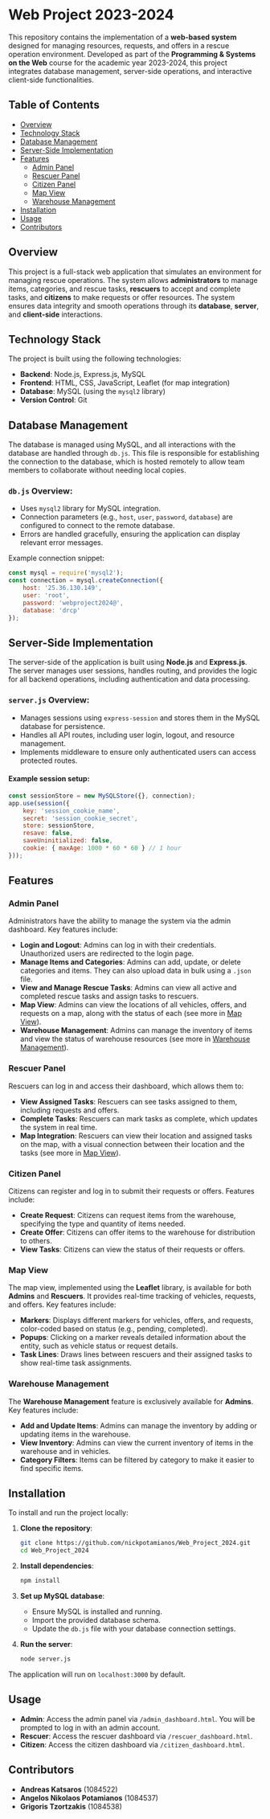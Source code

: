 # Web Project 2023-2024

This repository contains the implementation of a **web-based system** designed for managing resources, requests, and offers in a rescue operation environment. Developed as part of the **Programming & Systems on the Web** course for the academic year 2023-2024, this project integrates database management, server-side operations, and interactive client-side functionalities.

## Table of Contents
- [Overview](#overview)
- [Technology Stack](#technology-stack)
- [Database Management](#database-management)
- [Server-Side Implementation](#server-side-implementation)
- [Features](#features)
  - [Admin Panel](#admin-panel)
  - [Rescuer Panel](#rescuer-panel)
  - [Citizen Panel](#citizen-panel)
  - [Map View](#map-view)
  - [Warehouse Management](#warehouse-management)
- [Installation](#installation)
- [Usage](#usage)
- [Contributors](#contributors)

## Overview

This project is a full-stack web application that simulates an environment for managing rescue operations. The system allows **administrators** to manage items, categories, and rescue tasks, **rescuers** to accept and complete tasks, and **citizens** to make requests or offer resources. The system ensures data integrity and smooth operations through its **database**, **server**, and **client-side** interactions.

## Technology Stack

The project is built using the following technologies:

- **Backend**: Node.js, Express.js, MySQL
- **Frontend**: HTML, CSS, JavaScript, Leaflet (for map integration)
- **Database**: MySQL (using the `mysql2` library)
- **Version Control**: Git

## Database Management

The database is managed using MySQL, and all interactions with the database are handled through `db.js`. This file is responsible for establishing the connection to the database, which is hosted remotely to allow team members to collaborate without needing local copies.

### `db.js` Overview:
- Uses `mysql2` library for MySQL integration.
- Connection parameters (e.g., `host`, `user`, `password`, `database`) are configured to connect to the remote database.
- Errors are handled gracefully, ensuring the application can display relevant error messages.

Example connection snippet:

```javascript
const mysql = require('mysql2');
const connection = mysql.createConnection({
    host: '25.36.130.149',
    user: 'root',
    password: 'webproject2024@',
    database: 'drcp'
});
```

## Server-Side Implementation

The server-side of the application is built using **Node.js** and **Express.js**. The server manages user sessions, handles routing, and provides the logic for all backend operations, including authentication and data processing.

### `server.js` Overview:

- Manages sessions using `express-session` and stores them in the MySQL database for persistence.
- Handles all API routes, including user login, logout, and resource management.
- Implements middleware to ensure only authenticated users can access protected routes.

#### Example session setup:

```javascript
const sessionStore = new MySQLStore({}, connection);
app.use(session({
    key: 'session_cookie_name',
    secret: 'session_cookie_secret',
    store: sessionStore,
    resave: false,
    saveUninitialized: false,
    cookie: { maxAge: 1000 * 60 * 60 } // 1 hour
}));
```
## Features

### Admin Panel

Administrators have the ability to manage the system via the admin dashboard. Key features include:

- **Login and Logout**: Admins can log in with their credentials. Unauthorized users are redirected to the login page.
- **Manage Items and Categories**: Admins can add, update, or delete categories and items. They can also upload data in bulk using a `.json` file.
- **View and Manage Rescue Tasks**: Admins can view all active and completed rescue tasks and assign tasks to rescuers.
- **Map View**: Admins can view the locations of all vehicles, offers, and requests on a map, along with the status of each (see more in [Map View](#map-view)).
- **Warehouse Management**: Admins can manage the inventory of items and view the status of warehouse resources (see more in [Warehouse Management](#warehouse-management)).

### Rescuer Panel

Rescuers can log in and access their dashboard, which allows them to:

- **View Assigned Tasks**: Rescuers can see tasks assigned to them, including requests and offers.
- **Complete Tasks**: Rescuers can mark tasks as complete, which updates the system in real time.
- **Map Integration**: Rescuers can view their location and assigned tasks on the map, with a visual connection between their location and the tasks (see more in [Map View](#map-view)).

### Citizen Panel

Citizens can register and log in to submit their requests or offers. Features include:

- **Create Request**: Citizens can request items from the warehouse, specifying the type and quantity of items needed.
- **Create Offer**: Citizens can offer items to the warehouse for distribution to others.
- **View Tasks**: Citizens can view the status of their requests or offers.

### Map View

The map view, implemented using the **Leaflet** library, is available for both **Admins** and **Rescuers**. It provides real-time tracking of vehicles, requests, and offers. Key features include:

- **Markers**: Displays different markers for vehicles, offers, and requests, color-coded based on status (e.g., pending, completed).
- **Popups**: Clicking on a marker reveals detailed information about the entity, such as vehicle status or request details.
- **Task Lines**: Draws lines between rescuers and their assigned tasks to show real-time task assignments.

### Warehouse Management

The **Warehouse Management** feature is exclusively available for **Admins**. Key features include:

- **Add and Update Items**: Admins can manage the inventory by adding or updating items in the warehouse.
- **View Inventory**: Admins can view the current inventory of items in the warehouse and in vehicles.
- **Category Filters**: Items can be filtered by category to make it easier to find specific items.

## Installation

To install and run the project locally:

1. **Clone the repository**:

    ```bash
    git clone https://github.com/nickpotamianos/Web_Project_2024.git
    cd Web_Project_2024
    ```

2. **Install dependencies**:

    ```bash
    npm install
    ```

3. **Set up MySQL database**:
    - Ensure MySQL is installed and running.
    - Import the provided database schema.
    - Update the `db.js` file with your database connection settings.

4. **Run the server**:

    ```bash
    node server.js
    ```

The application will run on `localhost:3000` by default.

## Usage

- **Admin**: Access the admin panel via `/admin_dashboard.html`. You will be prompted to log in with an admin account.
- **Rescuer**: Access the rescuer dashboard via `/rescuer_dashboard.html`.
- **Citizen**: Access the citizen dashboard via `/citizen_dashboard.html`.

## Contributors

- **Andreas Katsaros** (1084522)
- **Angelos Nikolaos Potamianos** (1084537)
- **Grigoris Tzortzakis** (1084538)
